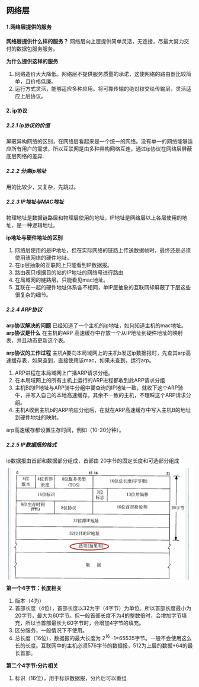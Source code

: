 ## 网络层
#### 1.网络层提供的服务
**网络层提供什么样的服务？**
网络层向上层提供简单灵活，无连接，尽最大努力交付的数据包服务服务。

**为什么提供这样的服务**
1. 网络造价大大降低。网络层不提供服务质量的承诺，这使网络的路由器比较简单，且价格低廉。
2. 运行方式灵活，能够适应多种应用。将可靠传输的绝对权交给传输层，灵活适应上层协议。

#### 2. ip协议
##### 2.2.1 ip协议的价值
屏蔽异构网络的区别，在网络层看起来是一个统一的网络。没有单一的网络能够适应所有用户的需求，所以互联网是由多种异构网络互连，通过ip协议在网络层屏蔽底层网络的差异.
##### 2.2.2 分类ip地址
用的比较少，又复杂，先跳过。
##### 2.2.3 IP地址与MAC地址
物理地址是数据链路层和物理层使用的地址，IP地址是网络层以上各层使用的地址，是一种逻辑地址。

**ip地址与硬件地址的区别**
1. 网络层使用的是IP地址，但在实际网络的链路上传送数据帧时，最终还是必须使用该网络的硬件地址。
2. 在ip层抽象的互联网上只能看到IP数据报。
3. 路由表只根据目的站的IP地址的网络号进行路由
4. 在局域网的链路层，只能看见mac地址。
5. 互联在一起的硬件地址体系各不相同，单IP层抽象的互联网却屏蔽了下层这些很复杂的细节。

##### 2.2.4 ARP协议
**arp协议解决的问题**
已经知道了一个主机的ip地址，如何知道主机的mac地址。
**arp协议是什么**
在主机的ARP 高速缓存中存放一个从IP地址到硬件地址的映射表，并且动态更新这个表。

**arp协议的工作过程**
主机A要向本局域网上的主机b发送ip数据报时，先查其arp高速缓存表，如果查到，直接使用该mac，如果未查到，运行arp。
1. ARP进程在本局域网上广播ARP请求分组。
2. 在本局域网上的所有主机上运行的ARP进程都收到此ARP请求分组
3. 主机B的IP地址与ARP骑牛分组中要查询的IP地址一致，就收下这个ARP骑牛，并写入自己的本地高速缓存。其余不一致的主机，不理睬这个ARP请求分组。
4. 主机A收到主机b的ARP响应分组后，在就在ARP高速缓存中写入主机B的地址到硬件地址的映射。

arp高速缓存都设置生存时间，例如（10-20分钟）。
##### 2.2.5 IP数据报的格式
ip数据报由首部和数据部分组成，首部由 20字节的固定长度和可选部分组成
![ip数据报首部格式.png](.\ip数据报首部格式.png)
**第一个4字节：长度相关**
1. 版本（4为）
2. 首部长度（4位），首部长度以32为字（4字节）为单位。所以首部长度最小为20字节，最大为60字节。但一般首部长度不为4的整数倍时，会增加字节填充，所以当首部最长为60字节时，会增加4字节的填充。
3. 区分服务，一般情况下不使用。
4. 总长度（16位），数据报的最大长度为 2<sup>16</sup> -1=65535字节。一般不会使用这么长的长度。互联网中的主机必须576字节的数据报，512为上层的数据+64的最长首部。

**第二个4字节:分片相关**
1. 标识（16位），用于标识数据报，分片后可以重组


